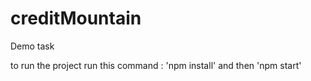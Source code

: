 # creditMountain
Demo task

to run the project
run this command : 'npm install' 
  and then 'npm start'
